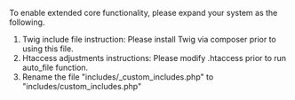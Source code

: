 To enable extended core functionality, please expand your system as the following.

1. Twig include file instruction: Please install Twig via composer prior to using this file.
2. Htaccess adjustments instructions: Please modify .htaccess prior to run auto_file function.
3. Rename the file "includes/_custom_includes.php" to "includes/custom_includes.php"


